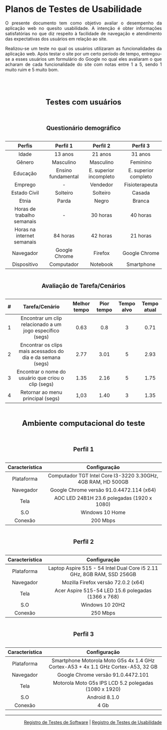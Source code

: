 <div align="justify">

# Planos de Testes de Usabilidade

O presente documento tem como objetivo avaliar o desempenho da aplicação web no quesito usabilidade. A intenção é obter informações satisfatórias no que diz respeito à facilidade de navegação e atendimento das expectativas dos usuários em relação ao site.

Realizou-se um teste no qual os usuários utilizaram as funcionalidades da aplicação web. Após testar o site por um certo período de tempo, entregou-se a esses usuários um formulário do Google no qual eles avaliaram o que acharam de cada funcionalidade do site com notas entre 1 a 5, sendo 1 muito ruim e 5 muito bom.</div>

<div align="center">
  <table border="0">
    <caption>
      <h2>Testes com usuários</h2>
    </caption>
    <caption>
      <h3>Questionário demográfico</h3>
    </caption>
    <thead>
      <tr>
        <th style="text-align:center">Perfis</th>
        <th style="text-align:center">Perfil 1</th>
        <th style="text-align:center">Perfil 2</th>
        <th style="text-align:center">Perfil 3</th>
      </tr>
    </thead>
    <tbody>
      <tr>
        <td align="center">Idade</td>
        <td align="center">13 anos</td>
        <td align="center">21 anos</td>
        <td align="center">31 anos</td>
      </tr>
      <tr>
        <td align="center">Gênero</td>
        <td align="center">Masculino</td>
        <td align="center">Masculino</td>
        <td align="center">Feminino</td>
      </tr>
      <tr>
        <td align="center">Educação</td>
        <td align="center">Ensino fundamental</td>
        <td align="center">E. superior incompleto</td>
        <td align="center">E. superior completo</td>
      </tr>
      <tr>
        <td align="center">Emprego</td>
        <td align="center">-</td>
        <td align="center">Vendedor</td>
        <td align="center">Fisioterapeuta</td>
      </tr>
      <tr>
        <td align="center">Estado Civil</td>
        <td align="center">Solteiro</td>
        <td align="center">Solteiro</td>
        <td align="center">Casada</td>
      </tr>
      <tr>
        <td align="center">Etnia</td>
        <td align="center">Parda</td>
        <td align="center">Negro</td>
        <td align="center">Branca</td>
      </tr>
      <tr>
        <td align="center">Horas de trabalho semanais</td>
        <td align="center">-</td>
        <td align="center">30 horas</td>
        <td align="center">40 horas</td>
      </tr>
      <tr>
        <td align="center">Horas na internet semanais</td>
        <td align="center">84 horas</td>
        <td align="center">42 horas</td>
        <td align="center">21 horas</td>
      </tr>
      <tr>
        <td align="center">Navegador</td>
        <td align="center">Google Chrome</td>
        <td align="center">Firefox</td>
        <td align="center">Google Chrome</td>
      </tr>
      <tr>
        <td align="center">Dispositivo</td>
        <td align="center">Computador</td>
        <td align="center">Notebook</td>
        <td align="center">Smartphone</td>

<br>

  <div align="center">
    <table border="0">
      <caption><h3>Avaliação de Tarefa/Cenários</h3></caption>
        <thead>
          <tr>
            <th style="text-align:center">#</th>
              <th style="text-align:center">Tarefa/Cenário</th>
              <th style="text-align:center">Melhor tempo</th>
              <th style="text-align:center">Pior tempo</th>
              <th style="text-align:center">Tempo alvo</th>
              <th style="text-align:center">Tempo atual</th>
            </tr>
          </thead>
            <tbody>
              <tr>
                <td align="center">1</td>
                <td align="center">
                  Encontrar um clip relacionado a um jogo específico (segs)
                </td>
                <td align="center">0.63</td>
                <td align="center">0.8</td>
                <td align="center">3</td>
                <td align="center">0.71</td>
              </tr>
              <tr>
                <td align="center">2</td>
                <td align="center">
                  Encontrar os clips mais acessados do dia e da semana (segs)
                </td>
                <td align="center">2.77</td>
                <td align="center">3.01</td>
                <td align="center">5</td>
                <td align="center">2.93</td>
              </tr>
              <tr>
                <td align="center">3</td>
                <td align="center">
                  Encontrar o nome do usuário que criou o clip (segs)
                </td>
                <td align="center">1.35</td>
                <td align="center">2.16</td>
                <td align="center">5</td>
                <td align="center">1.75</td>
              </tr>
              <tr>
                <td align="center">4</td>
                <td align="center">Retornar ao menu principal (segs)</td>
                <td align="center">1,03</td>
                <td align="center">1.40</td>
                <td align="center">3</td>
                <td align="center">1.35</td>
              </tr>

  <div align="center">
                <table border="0">
                  <caption>
                    <h2>Ambiente computacional do teste</h2>
                  </caption>
                  <caption>
                    <h3>Perfil 1</h3>
                  </caption>
                  <thead>
                    <tr>
                      <th style="text-align:center">Característica</th>
                      <th style="text-align:center">Configuração</th>
                    </tr>
                  </thead>
                  <tbody>
                    <tr>
                      <td align="center">Plataforma</td>
                      <td align="center">
                        Computador TGT Intel Core I3-3220 3.30GHz, 4GB RAM, HD 500GB
                      </td>
                    </tr>

  <tr>
                      <td align="center">Navegador</td>
                      <td align="center">
                        Google Chrome versão 91.0.4472.114 (x64)
                      </td>
                    </tr>
                    <tr>
                      <td align="center">Tela</td>
                      <td align="center">
                        AOC LED 24B1H 23.6 polegadas (1920 x 1080)
                      </td>
                    </tr>
                    <tr>
                      <td align="center">S.O</td>
                      <td align="center">Windows 10 Home</td>
                    </tr>
                    <tr>
                      <td align="center">Conexão</td>
                      <td align="center">200 Mbps</td>
                    </tr>
                  </tbody>

  <div align="center">
                    <table border="0">
                      <caption>
                        <h3>Perfil 2</h3>
                      </caption>
                      <thead>
                        <tr>
                          <th style="text-align:center">Característica</th>
                          <th style="text-align:center">Configuração</th>
                        </tr>
                      </thead>
                      <tbody>
                        <tr>
                          <td align="center">Plataforma</td>
                          <td align="center">
                            Laptop Aspire 515 - 54 Intel Dual Core i5 2.11 GHz, 8GB RAM, SSD 256GB
                          </td>
                        </tr>

  <tr>
                          <td align="center">Navegador</td>
                          <td align="center">
                            Mozilla Firefox versão 72.0.2 (x64)
                          </td>
                        </tr>
                        <tr>
                          <td align="center">Tela</td>
                          <td align="center">
                            Acer Aspire 515-54 LED 15.6 polegadas (1366 x 768)
                          </td>
                        </tr>
                        <tr>
                          <td align="center">S.O</td>
                          <td align="center">Windows 10 20H2</td>
                        </tr>
                        <tr>
                          <td align="center">Conexão</td>
                          <td align="center">250 Mbps</td>
                        </tr>
                      </tbody>

  <div align="center">
                        <table border="0">
                          <caption>
                            <h3>Perfil 3</h3>
                          </caption>
                          <thead>
                            <tr>
                              <th style="text-align:center">Característica</th>
                              <th style="text-align:center">Configuração</th>
                            </tr>
                          </thead>
                          <tbody>
                            <tr>
                              <td align="center">Plataforma</td>
                              <td align="center">
                                Smartphone Motorola Moto G5s 4x 1.4 GHz
                                Cortex-A53 + 4x 1.1 GHz Cortex-A53, 32 GB
                              </td>
                            </tr>

  <tr>
                              <td align="center">Navegador</td>
                              <td align="center">
                                Google Chrome versão 91.0.4472.101
                              </td>
                            </tr>
                            <tr>
                              <td align="center">Tela</td>
                              <td align="center">
                                Motorola Moto G5s IPS LCD 5.2 polegadas (1080 x
                                1920)
                              </td>
                            </tr>
                            <tr>
                              <td align="center">S.O</td>
                              <td align="center">Android 8.1.0</td>
                            </tr>
                            <tr>
                              <td align="center">Conexão</td>
                              <td align="center">4 Gb</td>
                            </tr>
                          </tbody>
                        </table>
                      </div>
                    </table>
                  </div>
                </table>
              </div>
            </tbody>
          </table>
        </div>
      </tr>
    </tbody>
  </table>
</div>


<hr>

<p align="right"><a href="./09-Registro de Testes de Software.md">Registro de Testes de Software</a> | <a href="./11-Registro de Testes de Usabilidade.md">Registro de Testes de Usabilidade</a></p>





